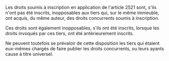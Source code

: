 Les droits soumis à inscription en application de l'article 2521 sont, s'ils n'ont pas été inscrits, inopposables aux tiers qui, sur le même immeuble, ont acquis, du même auteur, des droits concurrents soumis à inscription.

Ces droits sont également inopposables, s'ils ont été inscrits, lorsque les droits invoqués par ces tiers, ont été antérieurement inscrits.

Ne peuvent toutefois se prévaloir de cette disposition les tiers qui étaient eux-mêmes chargés de faire publier les droits concurrents, ou leurs ayants cause à titre universel.
